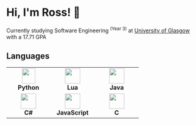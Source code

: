 # Hi, I'm Ross! 👋
Currently studying Software Engineering <sup>(Year 3)</sup> at <a href="https://www.gla.ac.uk/">University of Glasgow</a> with a 17.71 GPA

## Languages
<table align="center">
  <tr align="center">
    <td width="100px"> 
        <img src="https://upload.wikimedia.org/wikipedia/commons/thumb/c/c3/Python-logo-notext.svg/1869px-Python-logo-notext.svg.png" height="40px" width="35px">
        <br/> <b>Python</b> 
    </td>
    <td width="100px"> 
        <img src="https://upload.wikimedia.org/wikipedia/commons/c/cf/Lua-Logo.svg" height="40px" width="40px">
        <br/> <b>Lua</b> 
    </td>
    <td width="100px"> 
        <img src="https://cdn4.iconfinder.com/data/icons/logos-and-brands/512/181_Java_logo_logos-512.png" height="40px" width="40px">
        <br/> <b>Java</b> 
    </td>
  </tr>
  <tr align="center">
    <td width="100px"> 
        <img src="https://upload.wikimedia.org/wikipedia/commons/thumb/0/0d/C_Sharp_wordmark.svg/1200px-C_Sharp_wordmark.svg.png" height="40px" width="40px">
        <br/> <b>C#</b> 
    </td>
    <td width="100px"> 
        <img src="https://upload.wikimedia.org/wikipedia/commons/thumb/6/6a/JavaScript-logo.png/800px-JavaScript-logo.png" height="40px" width="40px">
        <br/> <b>JavaScript</b> 
    </td>
    <td width="100px"> 
        <img src="https://upload.wikimedia.org/wikipedia/commons/thumb/1/18/C_Programming_Language.svg/1200px-C_Programming_Language.svg.png" height="40px" width="40px">
        <br/> <b>C</b> 
    </td>
  </tr>
</table>
